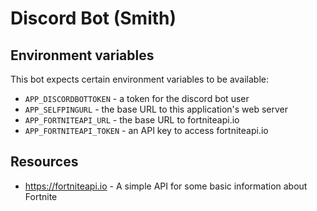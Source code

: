 # Discord Bot (Smith)

## Environment variables

This bot expects certain environment variables to be available:

* `APP_DISCORDBOTTOKEN` - a token for the discord bot user
* `APP_SELFPINGURL` - the base URL to this application's web server
* `APP_FORTNITEAPI_URL` - the base URL to fortniteapi.io
* `APP_FORTNITEAPI_TOKEN` - an API key to access fortniteapi.io

## Resources

* https://fortniteapi.io - A simple API for some basic information about Fortnite
